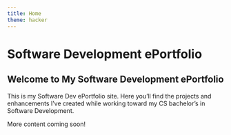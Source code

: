 ```yaml
---
title: Home
theme: hacker
---
```


# Software Development ePortfolio

## Welcome to My Software Development ePortfolio

This is my Software Dev ePortfolio site. Here you’ll find the projects and enhancements I’ve created while working toward my CS bachelor’s in Software Development.

More content coming soon!
